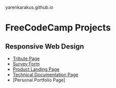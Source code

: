 yarenkarakus.github.io

# **FreeCodeCamp Projects**

## Responsive Web Design

- [Tribute Page](https://yarenkarakus.github.io/tribute-page)
- [Survey Form](https://yarenkarakus.github.io/survey-form)
- [Product Landing Page](https://yarenkarakus.github.io/build-a-landing-page)
- [Technical Documentation Page](https://yarenkarakus.github.io/technical-page)
- [Personal Portfolio Page]
